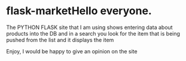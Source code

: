 # flask-marketHello everyone.

The PYTHON FLASK site that I am using shows entering data about products into the DB and in a search you look for the item that is being pushed from the list and it displays the item

Enjoy, I would be happy to give an opinion on the site
